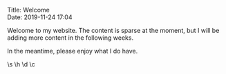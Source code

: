 Title: Welcome	
Date: 2019-11-24 17:04

Welcome to my website. The content is sparse at the moment, but I will be adding more content in the following weeks.

In the meantime, please enjoy what I do have.

\s \h \d \c